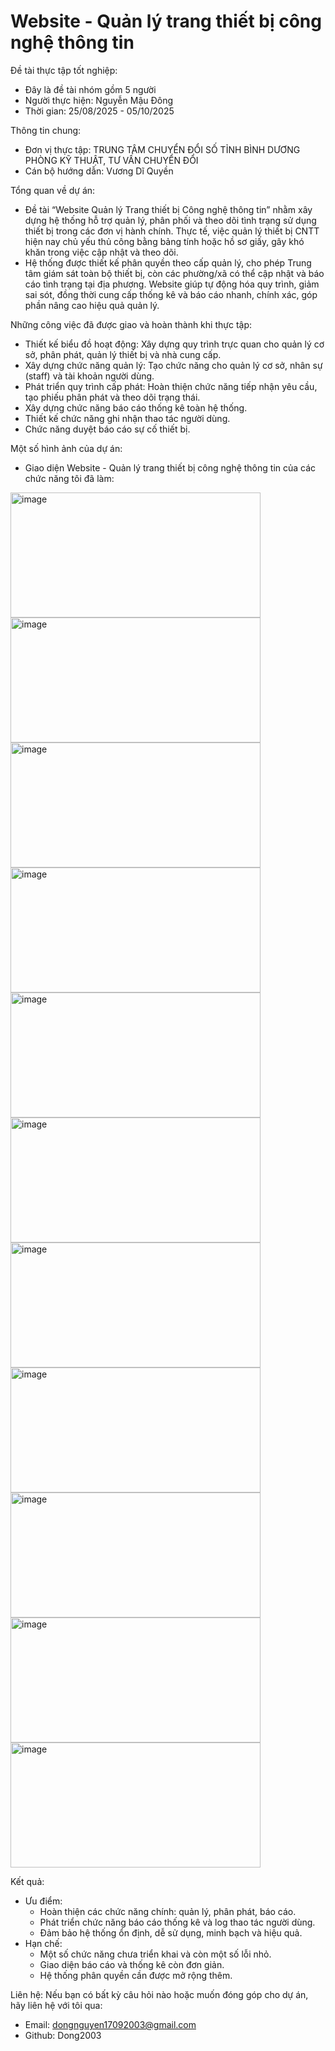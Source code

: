 # Website - Quản lý trang thiết bị công nghệ thông tin
Đề tài thực tập tốt nghiệp:
  - Đây là đề tài nhóm gồm 5 người
  - Người thực hiện: Nguyễn Mậu Đông
  - Thời gian: 25/08/2025 - 05/10/2025

Thông tin chung:
  - Đơn vị thực tập: TRUNG TÂM CHUYỂN ĐỔI SỐ TỈNH BÌNH DƯƠNG PHÒNG KỸ THUẬT, TƯ VẤN CHUYỂN ĐỔI
  - Cán bộ hướng dẫn: Vương Dĩ Quyền

Tổng quan về dự án:
- Đề tài “Website Quản lý Trang thiết bị Công nghệ thông tin” nhằm xây dựng hệ thống hỗ trợ quản lý, phân phối và theo dõi tình trạng sử dụng thiết bị trong các đơn vị hành chính. Thực tế, việc quản lý thiết bị CNTT hiện nay chủ yếu thủ công bằng bảng tính hoặc hồ sơ giấy, gây khó khăn trong việc cập nhật và theo dõi.
- Hệ thống được thiết kế phân quyền theo cấp quản lý, cho phép Trung tâm giám sát toàn bộ thiết bị, còn các phường/xã có thể cập nhật và báo cáo tình trạng tại địa phương. Website giúp tự động hóa quy trình, giảm sai sót, đồng thời cung cấp thống kê và báo cáo nhanh, chính xác, góp phần nâng cao hiệu quả quản lý.

Những công việc đã được giao và hoàn thành khi thực tập:
  - Thiết kế biểu đồ hoạt động: Xây dựng quy trình trực quan cho quản lý cơ sở, phân phát, quản lý thiết bị và nhà cung cấp.
  - Xây dựng chức năng quản lý: Tạo chức năng cho quản lý cơ sở, nhân sự (staff) và tài khoản người dùng.
  - Phát triển quy trình cấp phát: Hoàn thiện chức năng tiếp nhận yêu cầu, tạo phiếu phân phát và theo dõi trạng thái.
  - Xây dựng chức năng báo cáo thống kê toàn hệ thống.
  - Thiết kế chức năng ghi nhận thao tác người dùng.
  - Chức năng duyệt báo cáo sự cố thiết bị.

Một số hình ảnh của dự án:
  - Giao diện Website - Quản lý trang thiết bị công nghệ thông tin của các chức năng tôi đã làm:

<img width="400" height="200" alt="image" src="https://github.com/user-attachments/assets/4ef378ff-2c44-4982-9706-ecaaf179b0cd" />
<img width="400" height="200" alt="image" src="https://github.com/user-attachments/assets/40d2860e-160c-4aca-98ea-7079fe73498c" />
<img width="400" height="200" alt="image" src="https://github.com/user-attachments/assets/265731d1-0a66-4e33-9d7b-aee68694ea40" />
<img width="400" height="200" alt="image" src="https://github.com/user-attachments/assets/05692126-e6a0-41e1-81fd-820ab79a4ab2" />
<img width="400" height="200" alt="image" src="https://github.com/user-attachments/assets/f1ba2ca2-a4b4-42bc-b9c4-3df75f79b4dc" />
<img width="400" height="200" alt="image" src="https://github.com/user-attachments/assets/6c68cf21-0fe1-4dea-b077-4ce03479f82a" />
<img width="400" height="200" alt="image" src="https://github.com/user-attachments/assets/f36391f2-f494-4885-8e77-902740b147d2" />
<img width="400" height="200" alt="image" src="https://github.com/user-attachments/assets/c1f19a65-d2cf-454c-926a-b2aac619028e" />
<img width="400" height="200" alt="image" src="https://github.com/user-attachments/assets/5d321fd1-b310-4d5f-9e38-59bee677e100" />
<img width="400" height="200" alt="image" src="https://github.com/user-attachments/assets/d7f6f6ea-7d25-42a4-87fe-844421a6e858" />
<img width="400" height="200" alt="image" src="https://github.com/user-attachments/assets/a2794ad9-6a09-4e4a-9e49-7d446796399d" />

Kết quả:
- Ưu điểm:
    - Hoàn thiện các chức năng chính: quản lý, phân phát, báo cáo.
    - Phát triển chức năng báo cáo thống kê và log thao tác người dùng.
    - Đảm bảo hệ thống ổn định, dễ sử dụng, minh bạch và hiệu quả.
- Hạn chế:
    - Một số chức năng chưa triển khai và còn một số lỗi nhỏ.
    - Giao diện báo cáo và thống kê còn đơn giản.
    - Hệ thống phân quyền cần được mở rộng thêm.
      
Liên hệ: 
Nếu bạn có bất kỳ câu hỏi nào hoặc muốn đóng góp cho dự án, hãy liên hệ với tôi qua:
- Email: dongnguyen17092003@gmail.com
- Github: Dong2003










